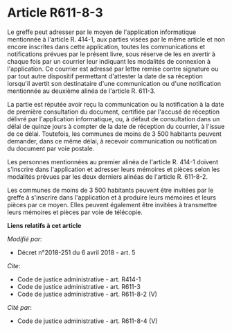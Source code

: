 # Article R611-8-3

Le greffe peut adresser par le moyen de l'application informatique mentionnée à l'article R. 414-1, aux parties visées par le
même article et non encore inscrites dans cette application, toutes les communications et notifications prévues par le
présent livre, sous réserve de les en avertir à chaque fois par un courrier leur indiquant les modalités de connexion à
l'application. Ce courrier est adressé par lettre remise contre signature ou par tout autre dispositif permettant d'attester
la date de sa réception lorsqu'il avertit son destinataire d'une communication ou d'une notification mentionnée au deuxième
alinéa de l'article R. 611-3.

La partie est réputée avoir reçu la communication ou la notification à la date de première consultation du document,
certifiée par l'accusé de réception délivré par l'application informatique, ou, à défaut de consultation dans un délai de
quinze jours à compter de la date de réception du courrier, à l'issue de ce délai. Toutefois, les communes de moins de 3 500
habitants peuvent demander, dans ce même délai, à recevoir communication ou notification du document par voie postale.

Les personnes mentionnées au premier alinéa de l'article R. 414-1 doivent s'inscrire dans l'application et adresser leurs
mémoires et pièces selon les modalités prévues par les deux derniers alinéas de l'article R. 611-8-2.

Les communes de moins de 3 500 habitants peuvent être invitées par le greffe à s'inscrire dans l'application et à produire
leurs mémoires et leurs pièces par ce moyen. Elles peuvent également être invitées à transmettre leurs mémoires et pièces par
voie de télécopie.

**Liens relatifs à cet article**

_Modifié par_:

  - Décret n°2018-251 du 6 avril 2018 - art. 5

_Cite_:

  - Code de justice administrative - art. R414-1
  - Code de justice administrative - art. R611-3
  - Code de justice administrative - art. R611-8-2 (V)

_Cité par_:

  - Code de justice administrative - art. R611-8-4 (V)
